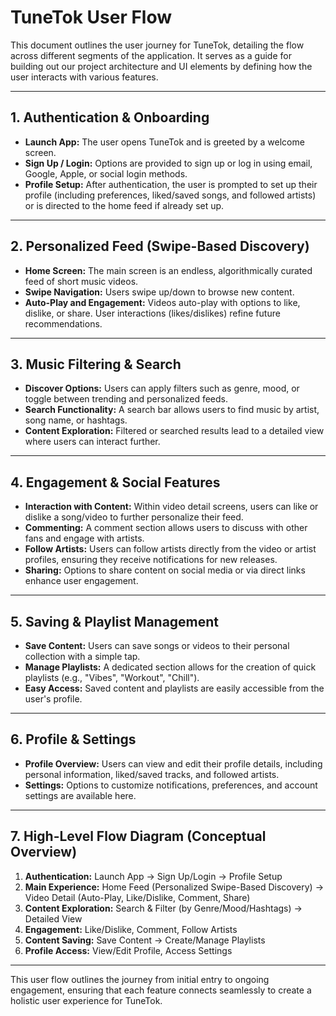 # TuneTok User Flow

This document outlines the user journey for TuneTok, detailing the flow across different segments of the application. It serves as a guide for building out our project architecture and UI elements by defining how the user interacts with various features.

---

## 1. Authentication & Onboarding

- **Launch App:** The user opens TuneTok and is greeted by a welcome screen.
- **Sign Up / Login:** Options are provided to sign up or log in using email, Google, Apple, or social login methods.
- **Profile Setup:** After authentication, the user is prompted to set up their profile (including preferences, liked/saved songs, and followed artists) or is directed to the home feed if already set up.

---

## 2. Personalized Feed (Swipe-Based Discovery)

- **Home Screen:** The main screen is an endless, algorithmically curated feed of short music videos.
- **Swipe Navigation:** Users swipe up/down to browse new content.
- **Auto-Play and Engagement:** Videos auto-play with options to like, dislike, or share. User interactions (likes/dislikes) refine future recommendations.

---

## 3. Music Filtering & Search

- **Discover Options:** Users can apply filters such as genre, mood, or toggle between trending and personalized feeds.
- **Search Functionality:** A search bar allows users to find music by artist, song name, or hashtags.
- **Content Exploration:** Filtered or searched results lead to a detailed view where users can interact further.

---

## 4. Engagement & Social Features

- **Interaction with Content:** Within video detail screens, users can like or dislike a song/video to further personalize their feed.
- **Commenting:** A comment section allows users to discuss with other fans and engage with artists.
- **Follow Artists:** Users can follow artists directly from the video or artist profiles, ensuring they receive notifications for new releases.
- **Sharing:** Options to share content on social media or via direct links enhance user engagement.

---

## 5. Saving & Playlist Management

- **Save Content:** Users can save songs or videos to their personal collection with a simple tap.
- **Manage Playlists:** A dedicated section allows for the creation of quick playlists (e.g., "Vibes", "Workout", "Chill").
- **Easy Access:** Saved content and playlists are easily accessible from the user's profile.

---

## 6. Profile & Settings

- **Profile Overview:** Users can view and edit their profile details, including personal information, liked/saved tracks, and followed artists.
- **Settings:** Options to customize notifications, preferences, and account settings are available here.

---

## 7. High-Level Flow Diagram (Conceptual Overview)

1. **Authentication:** Launch App → Sign Up/Login → Profile Setup
2. **Main Experience:** Home Feed (Personalized Swipe-Based Discovery) → Video Detail (Auto-Play, Like/Dislike, Comment, Share)
3. **Content Exploration:** Search & Filter (by Genre/Mood/Hashtags) → Detailed View
4. **Engagement:** Like/Dislike, Comment, Follow Artists
5. **Content Saving:** Save Content → Create/Manage Playlists
6. **Profile Access:** View/Edit Profile, Access Settings

---

This user flow outlines the journey from initial entry to ongoing engagement, ensuring that each feature connects seamlessly to create a holistic user experience for TuneTok. 